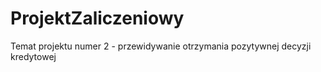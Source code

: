 # ProjektZaliczeniowy

Temat projektu numer 2 - przewidywanie otrzymania pozytywnej decyzji kredytowej
